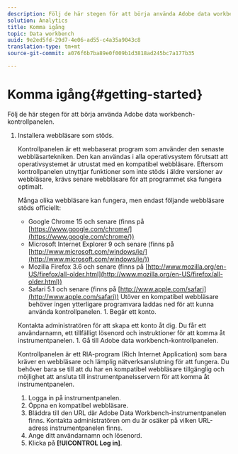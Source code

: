 ```yaml
---
description: Följ de här stegen för att börja använda Adobe data workbench-kontrollpanelen.
solution: Analytics
title: Komma igång
topic: Data workbench
uuid: 9e2ed5fd-29d7-4e06-ad55-c4a35a9043c8
translation-type: tm+mt
source-git-commit: a076f6b7ba89e0f009b1d3818ad245bc7a177b35

---
```



# Komma igång{#getting-started}

Följ de här stegen för att börja använda Adobe data workbench-kontrollpanelen.

1. Installera webbläsare som stöds.

   Kontrollpanelen är ett webbaserat program som använder den senaste webbläsartekniken. Den kan användas i alla operativsystem förutsatt att operativsystemet är utrustat med en kompatibel webbläsare. Eftersom kontrollpanelen utnyttjar funktioner som inte stöds i äldre versioner av webbläsare, krävs senare webbläsare för att programmet ska fungera optimalt.

   Många olika webbläsare kan fungera, men endast följande webbläsare stöds officiellt:

   * Google Chrome 15 och senare (finns på [https://www.google.com/chrome/](https://www.google.com/chrome/))
   * Microsoft Internet Explorer 9 och senare (finns på [http://www.microsoft.com/windows/ie/](http://www.microsoft.com/windows/ie/))
   * Mozilla Firefox 3.6 och senare (finns på [http://www.mozilla.org/en-US/firefox/all-older.html](http://www.mozilla.org/en-US/firefox/all-older.html))
   * Safari 5.1 och senare (finns på [http://www.apple.com/safari](http://www.apple.com/safari))
   Utöver en kompatibel webbläsare behöver ingen ytterligare programvara laddas ned för att kunna använda kontrollpanelen. 1. Begär ett konto.

   Kontakta administratören för att skapa ett konto åt dig. Du får ett användarnamn, ett tillfälligt lösenord och instruktioner för att komma åt instrumentpanelen. 1. Gå till Adobe data workbench-kontrollpanelen.

   Kontrollpanelen är ett RIA-program (Rich Internet Application) som bara kräver en webbläsare och lämplig nätverksanslutning för att fungera. Du behöver bara se till att du har en kompatibel webbläsare tillgänglig och möjlighet att ansluta till instrumentpanelsservern för att komma åt instrumentpanelen.
   1. Logga in på instrumentpanelen.
   1. Öppna en kompatibel webbläsare.
   1. Bläddra till den URL där Adobe Data Workbench-instrumentpanelen finns. Kontakta administratören om du är osäker på vilken URL-adress instrumentpanelen finns.
   1. Ange ditt användarnamn och lösenord.
   1. Klicka på **[!UICONTROL Log in]**.
